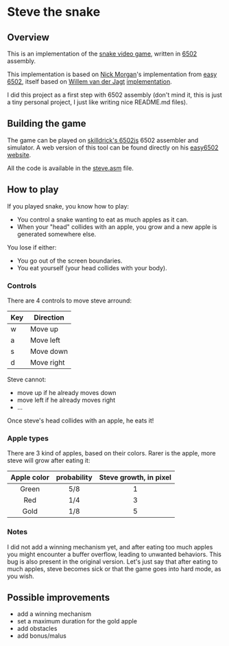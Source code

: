# Steve the snake

## Overview

This is an implementation of the [snake video game](https://en.wikipedia.org/wiki/Snake_(video_game)), written in [6502](https://en.wikipedia.org/wiki/MOS_Technology_6502) assembly.

This implementation is based on [Nick Morgan](https://twitter.com/skilldrick)'s implementation from [easy 6502](http://skilldrick.github.io/easy6502/), itself based on [Willem van der Jagt](https://twitter.com/wgt) [implementation](https://gist.github.com/wkjagt/9043907).

I did this project as a first step with 6502 assembly (don't mind it, this is just a tiny personal project, I just like writing nice README.md files).

## Building the game

The game can be played on [skilldrick's 6502js](https://github.com/skilldrick/6502js) 6502 assembler and simulator.  A web version of this tool can be found directly on his [easy6502 website](http://skilldrick.github.io/easy6502).

All the code is available in the [steve.asm](https://raw.githubusercontent.com/peaBerberian/Steve6502/master/steve.asm) file.

## How to play

If you played snake, you know how to play:
  - You control a snake wanting to eat as much apples as it can.
  - When your "head" collides with an apple, you grow and a new apple is generated somewhere else.

You lose if either:
  - You go out of the screen boundaries.
  - You eat yourself (your head collides with your body).

### Controls

There are 4 controls to move steve arround:

| Key | Direction  |
|-----|------------|
|  w  | Move up    |
|  a  | Move left  |
|  s  | Move down  |
|  d  | Move right |

Steve cannot:
  - move up if he already moves down
  - move left if he already moves right
  - ...

Once steve's head collides with an apple, he eats it!

### Apple types

There are 3 kind of apples, based on their colors. Rarer is the apple, more steve will grow after eating it:

| Apple color | probability | Steve growth, in pixel |
|:-----------:|:-----------:|:----------------------:|
|    Green    |     5/8     |            1           |
|     Red     |     1/4     |            3           |
|     Gold    |     1/8     |            5           |

### Notes

I did not add a winning mechanism yet, and after eating too much apples you might encounter a buffer overflow, leading to unwanted behaviors. This bug is also present in the original version. Let's just say that after eating to much apples, steve becomes sick or that the game goes into hard mode, as you wish.

## Possible improvements

- add a winning mechanism
- set a maximum duration for the gold apple
- add obstacles
- add bonus/malus
